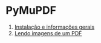 # PyMuPDF

1. [Instalação e informações gerais](estudos/install-infos.md)
1. [Lendo imagens de um PDF](estudos/ler-imagens.md)